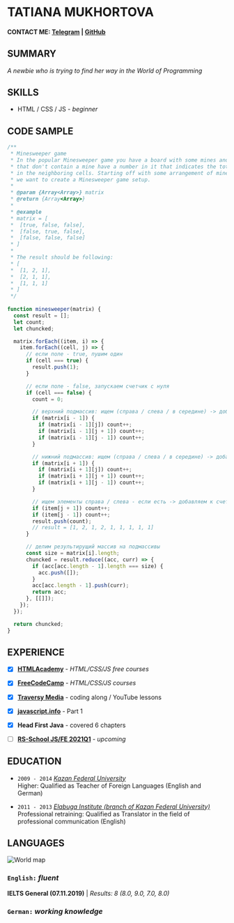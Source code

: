 # TATIANA MUKHORTOVA


#### CONTACT ME: [Telegram](https://t.me/katiadeo) | [GitHub](https://github.com/katiadeo)


## SUMMARY
*A newbie who is trying to find her way in the World of Programming*  


## SKILLS
* HTML / CSS / JS - *beginner*


## CODE SAMPLE

```javascript
/**
 * Minesweeper game
 * In the popular Minesweeper game you have a board with some mines and those cells
 * that don't contain a mine have a number in it that indicates the total number of mines
 * in the neighboring cells. Starting off with some arrangement of mines
 * we want to create a Minesweeper game setup.
 *
 * @param {Array<Array>} matrix
 * @return {Array<Array>}
 *
 * @example
 * matrix = [
 *  [true, false, false],
 *  [false, true, false],
 *  [false, false, false]
 * ]
 *
 * The result should be following:
 * [
 *  [1, 2, 1],
 *  [2, 1, 1],
 *  [1, 1, 1]
 * ]
 */
 
function minesweeper(matrix) {
  const result = [];
  let count;
  let chuncked;

  matrix.forEach((item, i) => {
    item.forEach((cell, j) => {
      // если поле - true, пушим один
      if (cell === true) {
        result.push(1);
      }

      // если поле - false, запускаем счетчик с нуля
      if (cell === false) {
        count = 0;

        // верхний подмассив: ищем (справа / слева / в середине) -> добавляем к счетчику один
        if (matrix[i - 1]) {
          if (matrix[i - 1][j]) count++;
          if (matrix[i - 1][j + 1]) count++;
          if (matrix[i - 1][j - 1]) count++;
        }

        // нижний подмассив: ищем (справа / слева / в середине) -> добавляем к счетчику один
        if (matrix[i + 1]) {
          if (matrix[i + 1][j]) count++;
          if (matrix[i + 1][j + 1]) count++;
          if (matrix[i + 1][j - 1]) count++;
        }

        // ищем элементы справа / слева - если есть -> добавляем к счетчику один
        if (item[j + 1]) count++;
        if (item[j - 1]) count++;
        result.push(count);
        // result = [1, 2, 1, 2, 1, 1, 1, 1, 1]
      }

      // делим результирущий массив на подмассивы
      const size = matrix[i].length;
      chuncked = result.reduce((acc, curr) => {
        if (acc[acc.length - 1].length === size) {
          acc.push([]);
        }
        acc[acc.length - 1].push(curr);
        return acc;
      }, [[]]);
    });
  });

  return chuncked;
}
```

## EXPERIENCE

- [x] [**HTMLAcademy**](https://htmlacademy.ru/study) - *HTML/CSS/JS free courses*
- [x] [**FreeCodeCamp**](https://www.freecodecamp.org/learn/) - *HTML/CSS/JS courses*
- [x] [**Traversy Media**](https://www.traversymedia.com/) - coding along / YouTube lessons
- [x] [**javascript.info**](https://javascript.info/) - Part 1
- [x] **Head First Java** - covered 6 chapters
- [ ] [**RS-School JS/FE 2021Q1**](https://rs.school/js/) - *upcoming*


## EDUCATION
- `2009 - 2014`
[_Kazan Federal University_](https://kpfu.ru/eng)  
Higher:
Qualified as Teacher of Foreign Languages (English and German)

- `2011 - 2013`
[_Elabuga Institute (branch of Kazan Federal University)_](https://kpfu.ru/eng/academic-units/all-institutes-and-faculties/elabuga-institute)  
Professional retraining:
Qualified as Translator in the field of professional communication (English)


## LANGUAGES
![World map](https://i.ibb.co/4YXzg18/map.png)

### `English:` _fluent_  
 __IELTS General (07.11.2019)__ | _Results: 8 (8.0, 9.0, 7.0, 8.0)_  
### `German:` _working knowledge_

